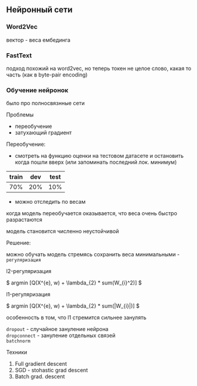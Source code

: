 
## Нейронный сети
###  Word2Vec

вектор - веса ембединга

### FastText

подход похожий на word2vec, но теперь токен не целое слово, какая то часть (как в byte-pair encoding)

### Обучение нейронок

было про полносвязнные сети

Проблемы
* переобучение
* затухающий градиент

Переобучение:
* смотреть на функцию оценки на тестовом датасете и остановить когда пошли вверх (или запоминать последний лок. минимум)

| train | dev | test |
| --- | --- | --- |
| 70% | 20% | 10% |

* можно отследить по весам

когда модель переобучается оказывается, что веса очень быстро разрастаются

модель становится численно неустойчивой

Решение:

можно обучать модель стремясь  сохранить веса минимальными - `регуляризация`

l2-регуляризация

$ argmin [Q(X^{e}, w) + \lambda_{2} * sum(W_{i}^2)] $

l1-регуляризация

$ argmin [Q(X^{e}, w) + \lambda_{2} * sum(|W_{i}|)] $

особенность в том, что l1 стремится сильнее занулять

`dropout` - случайное зануление нейрона \
`dropconnect` - зануление отдельных связей \
`batchnorm` 

Техники
1. Full gradient descent
2. SGD - stohastic grad descent
3. Batch grad. descent

